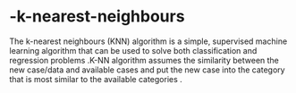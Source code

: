 # -k-nearest-neighbours
The k-nearest neighbours (KNN) algorithm is a simple, supervised machine learning algorithm that can be used to solve both classification and regression problems .K-NN algorithm assumes the similarity between the new case/data and available cases and put the new case into the category that is most similar to the available categories .

